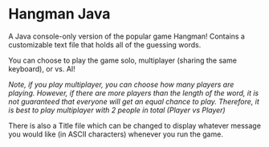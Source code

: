 # Hangman Java
A Java console-only version of the popular game Hangman! Contains a customizable text file that holds all of the guessing words.

You can choose to play the game solo, multiplayer (sharing the same keyboard), or vs. AI!

*Note, if you play multiplayer, you can choose how many players are playing. However, if there are more players than the length of the word, 
it is not guaranteed that everyone will get an equal chance to play. Therefore, it is best to play multiplayer with 2 people in total (Player vs Player)*

There is also a Title file which can be changed to display whatever message you would like (in ASCII characters) whenever you run the game.
